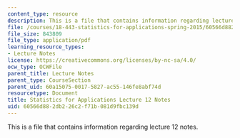 ```yaml
---
content_type: resource
description: This is a file that contains information regarding lecture 12 notes.
file: /courses/18-443-statistics-for-applications-spring-2015/60566d882db226c2f71b081d9fbc139d_MIT18_443S15_LEC12.pdf
file_size: 843809
file_type: application/pdf
learning_resource_types:
- Lecture Notes
license: https://creativecommons.org/licenses/by-nc-sa/4.0/
ocw_type: OCWFile
parent_title: Lecture Notes
parent_type: CourseSection
parent_uid: 60a15075-0017-5827-ac55-146fe8abf74d
resourcetype: Document
title: Statistics for Applications Lecture 12 Notes
uid: 60566d88-2db2-26c2-f71b-081d9fbc139d
---
```

This is a file that contains information regarding lecture 12 notes.
